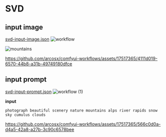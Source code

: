 # SVD

## input image
[svd-input-image.json](./svd-input-image.json)
![workflow](https://github.com/arcosx/comfyui-workflows/assets/17517365/a2bb2a1c-c957-438b-a066-13faca16297b)

![mountains](https://github.com/arcosx/comfyui-workflows/assets/17517365/a38d3d1c-7eec-4cfb-8ccb-52e8f19a532c)


https://github.com/arcosx/comfyui-workflows/assets/17517365/4111d019-6570-44b8-a31b-49749180dfce



## input prompt
[svd-input-prompt.json](./svd-input-image.json)
![workflow (1)](https://github.com/arcosx/comfyui-workflows/assets/17517365/307925f3-e1c4-401c-b79e-f5e0687c1821)


**input**
```
photograph beautiful scenery nature mountains alps river rapids snow sky cumulus clouds
```



https://github.com/arcosx/comfyui-workflows/assets/17517365/566c0d0a-d4a5-42a8-a27b-3c90c6578bee










